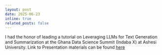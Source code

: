 ```yaml
---
layout: post
date: 2025-06-23
inline: true
related_posts: false
---
```

I had the honor of leading a tutorial on Leveraging LLMs for Text Generation and Summarization at the Ghana Data Science Summit (Indaba X) at Ashesi University. Link to Presentation materials can be found [here](https://github.com/Ghana-Data-Science-Summit-IndabaX-Ghana/IndabaX25/tree/main/LLMs%20for%20Text%20Generation%20%26%20Summarization)